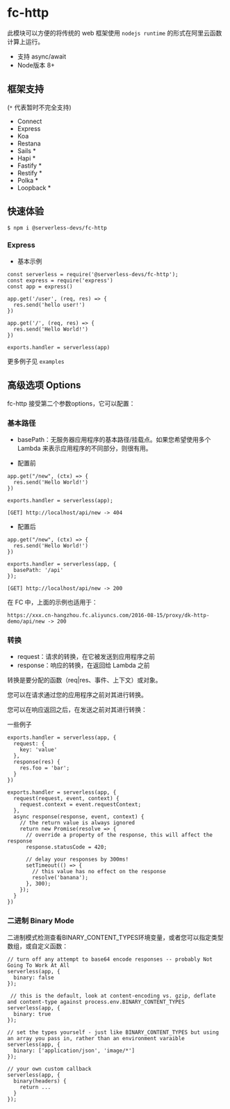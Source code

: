 # fc-http

此模块可以方便的将传统的 web 框架使用 `nodejs runtime` 的形式在阿里云函数计算上运行。
- 支持 async/await
- Node版本 8+

## 框架支持
(`*` 代表暂时不完全支持)
- Connect
- Express
- Koa
- Restana
- Sails *
- Hapi *
- Fastify *
- Restify *
- Polka *
- Loopback *

## 快速体验
```
$ npm i @serverless-devs/fc-http
```
### Express
- 基本示例
```
const serverless = require('@serverless-devs/fc-http');
const express = require('express')
const app = express()

app.get('/user', (req, res) => {
  res.send('hello user!')
})

app.get('/', (req, res) => {
  res.send('Hello World!')
})

exports.handler = serverless(app)
```
更多例子见 `examples`

## 高级选项 Options

fc-http 接受第二个参数options，它可以配置：

### 基本路径
- basePath：无服务器应用程序的基本路径/挂载点。如果您希望使用多个 Lambda 来表示应用程序的不同部分，则很有用。

- 配置前
```
app.get("/new", (ctx) => {
  res.send('Hello World!')
})

exports.handler = serverless(app);
```
```
[GET] http://localhost/api/new -> 404
```

- 配置后

```
app.get("/new", (ctx) => {
  res.send('Hello World!')
})

exports.handler = serverless(app, {
  basePath: '/api'
});
```
```
[GET] http://localhost/api/new -> 200
```
在 FC 中，上面的示例也适用于：
```
https://xxx.cn-hangzhou.fc.aliyuncs.com/2016-08-15/proxy/dk-http-demo/api/new -> 200
```

### 转换
- request：请求的转换，在它被发送到应用程序之前
- response：响应的转换，在返回给 Lambda 之前

转换是要分配的函数（req|res、事件、上下文）或对象。

您可以在请求通过您的应用程序之前对其进行转换。

您可以在响应返回之后，在发送之前对其进行转换：

一些例子
```
exports.handler = serverless(app, {
  request: {
    key: 'value'
  },
  response(res) {
    res.foo = 'bar';
  }
})

exports.handler = serverless(app, {
  request(request, event, context) {
    request.context = event.requestContext;
  },
  async response(response, event, context) {
    // the return value is always ignored
    return new Promise(resolve => {
      // override a property of the response, this will affect the response
      response.statusCode = 420;

      // delay your responses by 300ms!
      setTimeout(() => {
        // this value has no effect on the response
        resolve('banana');
      }, 300);
    });
  }
})
```

### 二进制 Binary Mode

二进制模式检测查看BINARY_CONTENT_TYPES环境变量，或者您可以指定类型数组，或自定义函数：

```
// turn off any attempt to base64 encode responses -- probably Not Going To Work At All
serverless(app, {
  binary: false
});

 // this is the default, look at content-encoding vs. gzip, deflate and content-type against process.env.BINARY_CONTENT_TYPES
serverless(app, {
  binary: true
});

// set the types yourself - just like BINARY_CONTENT_TYPES but using an array you pass in, rather than an environment varaible
serverless(app, {
  binary: ['application/json', 'image/*']
});

// your own custom callback
serverless(app, {
  binary(headers) {
    return ...
  }
});
```
